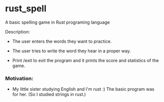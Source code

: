 # rust_spell
A basic spelling game in Rust programing language

Description:
- The user enters the words they want to practice.

- The user tries to write the word they hear in a proper way.
- Print /exit to exit the program and it prints the score and statistics of the game.

### Motivation:
- My little sister studying English and I'm rust :) The basic program was for her. (So I studied strings in rust.)
